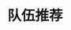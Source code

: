 
# 队伍推荐

<GenshinPartySetup />

<script setup>
import GenshinPartySetup from "../../.vitepress/components/genshin/PartySetup.vue";
</script>
